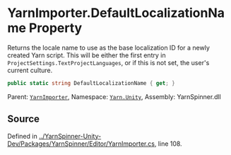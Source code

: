 # YarnImporter.DefaultLocalizationName Property

Returns the locale name to use as the base localization ID for
a newly created Yarn script. This will be either the first
entry in `ProjectSettings.TextProjectLanguages`, or
if this is not set, the user's current culture.


```csharp
public static string DefaultLocalizationName { get; }
```



<div class="class-metadata">

Parent: [`YarnImporter`](/api/csharp/yarn.unity/yarnimporter.md), Namespace: [`Yarn.Unity`](/api/csharp/yarn.unity/README.md), Assembly: YarnSpinner.dll
</div>

## Source
Defined in [../YarnSpinner-Unity-Dev/Packages/YarnSpinner/Editor/YarnImporter.cs](https://github.com/YarnSpinnerTool/YarnSpinner-Unity//blob/develop/Editor/YarnImporter.cs#L108), line 108.
